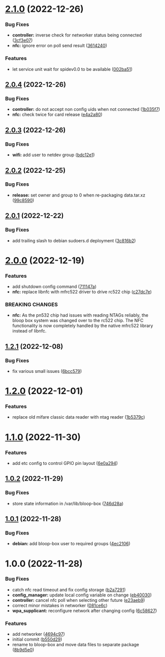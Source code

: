 # [2.1.0](https://github.com/bloop-box/bloop-box-client/compare/v2.0.4...v2.1.0) (2022-12-26)


### Bug Fixes

* **controller:** inverse check for networker status being connected ([3cf3e07](https://github.com/bloop-box/bloop-box-client/commit/3cf3e0758057ba5fbdc94e766ee34745184a47e0))
* **nfc:** ignore error on poll send result ([3614240](https://github.com/bloop-box/bloop-box-client/commit/3614240c6763d524c06d45ab2457ade2e3bfb19e))


### Features

* let service unit wait for spidev0.0 to be available ([002ba51](https://github.com/bloop-box/bloop-box-client/commit/002ba514d0211fdb894027bd3cd7c58f0b7e92f4))

## [2.0.4](https://github.com/bloop-box/bloop-box-client/compare/v2.0.3...v2.0.4) (2022-12-26)


### Bug Fixes

* **controller:** do not accept non config uids when not connected ([1b035f7](https://github.com/bloop-box/bloop-box-client/commit/1b035f7d7992bbfab1912144ad05b38d12cb4209))
* **nfc:** check twice for card release ([e4a2a80](https://github.com/bloop-box/bloop-box-client/commit/e4a2a80e66f1ab86745cf86ac7753086dc0c0fb1))

## [2.0.3](https://github.com/bloop-box/bloop-box-client/compare/v2.0.2...v2.0.3) (2022-12-26)


### Bug Fixes

* **wifi:** add user to netdev group ([bdc12e1](https://github.com/bloop-box/bloop-box-client/commit/bdc12e1a50e21b5ac062f7f61ab0d3e47362d3a8))

## [2.0.2](https://github.com/bloop-box/bloop-box-client/compare/v2.0.1...v2.0.2) (2022-12-25)


### Bug Fixes

* **release:** set owner and group to 0 when re-packaging data.tar.xz ([99c8590](https://github.com/bloop-box/bloop-box-client/commit/99c8590f26caf43f34b8c9c2345cad3f6c4cfd5f))

## [2.0.1](https://github.com/bloop-box/bloop-box-client/compare/v2.0.0...v2.0.1) (2022-12-22)


### Bug Fixes

* add trailing slash to debian sudoers.d deployment ([3c816b2](https://github.com/bloop-box/bloop-box-client/commit/3c816b2a9fd628d386308544a926192540594f60))

# [2.0.0](https://github.com/bloop-box/bloop-box-client/compare/v1.2.1...v2.0.0) (2022-12-19)


### Features

* add shutdown config command ([711147a](https://github.com/bloop-box/bloop-box-client/commit/711147a908e32bec764f20df35e23601dea715f9))
* **nfc:** replace libnfc with mfrc522 driver to drive rc522 chip ([c27dc7e](https://github.com/bloop-box/bloop-box-client/commit/c27dc7e2ad2bfdff587a799d21e0ab95be3e19de))


### BREAKING CHANGES

* **nfc:** As the pn532 chip had issues with reading NTAGs reliably, the
bloop box system was changed over to the rc522 chip. The NFC functionality is
now completely handled by the native mfrc522 library instead of libnfc.

## [1.2.1](https://github.com/bloop-box/bloop-box-client/compare/v1.2.0...v1.2.1) (2022-12-08)


### Bug Fixes

* fix various small issues ([6bcc579](https://github.com/bloop-box/bloop-box-client/commit/6bcc579fb2639d5e21d7442e5e6bbad4e1549c95))

# [1.2.0](https://github.com/bloop-box/bloop-box-client/compare/v1.1.0...v1.2.0) (2022-12-01)


### Features

* replace old mifare classic data reader with ntag reader ([1b5379c](https://github.com/bloop-box/bloop-box-client/commit/1b5379c4dcc999554df970b4447df64b36cb53d5))

# [1.1.0](https://github.com/bloop-box/bloop-box-client/compare/v1.0.2...v1.1.0) (2022-11-30)


### Features

* add etc config to control GPIO pin layout ([6e0a294](https://github.com/bloop-box/bloop-box-client/commit/6e0a294200cc1d6366a1b2a81a33fb8d0ceb583e))

## [1.0.2](https://github.com/bloop-box/bloop-box-client/compare/v1.0.1...v1.0.2) (2022-11-29)


### Bug Fixes

* store state information in /var/lib/bloop-box ([746d28a](https://github.com/bloop-box/bloop-box-client/commit/746d28a3e5857435859830e2b42fc919c5f5f15d))

## [1.0.1](https://github.com/bloop-box/bloop-box-client/compare/v1.0.0...v1.0.1) (2022-11-28)


### Bug Fixes

* **debian:** add bloop-box user to required groups ([4ec2106](https://github.com/bloop-box/bloop-box-client/commit/4ec21062ac5ef0bb6ce640e5118b337e0883e20c))

# 1.0.0 (2022-11-28)


### Bug Fixes

* catch nfc read timeout and fix config storage ([b2a7291](https://github.com/bloop-box/bloop-box-client/commit/b2a7291f6aa810a21c4a114889f88ca2b832d1d8))
* **config_manager:** update local config variable on change ([eb40030](https://github.com/bloop-box/bloop-box-client/commit/eb4003029927e8b495f998e9158170738eb69171))
* **controller:** cancel nfc poll when selecting other future ([e23aeb9](https://github.com/bloop-box/bloop-box-client/commit/e23aeb97bb8e33a92e8e73cd9ba56e30beefb0a1))
* correct minor mistakes in networker ([081ce6c](https://github.com/bloop-box/bloop-box-client/commit/081ce6cc29325ef249dce2a561bc374f43c2a21f))
* **wpa_supplicant:** reconfigure network after changing config ([6c58627](https://github.com/bloop-box/bloop-box-client/commit/6c5862786be1fdc60230a2c314c92fb2cf1e0dff))


### Features

* add networker ([4694c97](https://github.com/bloop-box/bloop-box-client/commit/4694c9734222a3d72520a7b90c8485c69b0b9891))
* initial commit ([b550d29](https://github.com/bloop-box/bloop-box-client/commit/b550d298505cbbbc4f1bb173aeaaea69d8bc9f0b))
* rename to bloop-box and move data files to separate package ([8b9d5e0](https://github.com/bloop-box/bloop-box-client/commit/8b9d5e0c7e8af27da9e81c0cdd2b52b95fc53b01))
